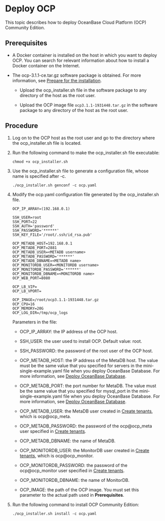 Deploy OCP 
===============================

This topic describes how to deploy OceanBase Cloud Platform (OCP) Community Edition. 

Prerequisites 
----------------------------------

* A Docker container is installed on the host in which you want to deploy OCP. You can search for relevant information about how to install a Docker container on the Internet.

  




<!-- -->

* The ocp-3.1.1-ce.tar.gz software package is obtained. For more information, see [Prepare for the installation](../2.deployment-guide/4.installation-preparation.md). 

  * Upload the ocp_installer.sh file in the software package to any directory of the host as the root user.

    
  
  * Upload the OCP image file `ocp3.1.1-1931448.tar.gz` in the software package to any directory of the host as the root user.

    
  

  




Procedure 
------------------------------

1. Log on to the OCP host as the root user and go to the directory where the ocp_installer.sh file is located.

   

2. Run the following command to make the ocp_installer.sh file executable: 

   ```shell
   chmod +x ocp_installer.sh
   ```

   

3. Use the ocp_installer.sh file to generate a configuration file, whose name is specified after -c. 

   ```shell
   ./ocp_installer.sh genconf -c ocp.yaml
   ```

   

4. Modify the ocp.yaml configuration file generated by the ocp_installer.sh file. 

   ```shell
   OCP_IP_ARRAY=(192.168.0.1)
   
   SSH_USER=root
   SSH_PORT=22
   SSH_AUTH='password'
   SSH_PASSWORD='******'
   SSH_KEY_FILE='/root/.ssh/id_rsa.pub'
   
   OCP_METADB_HOST=192.168.0.1
   OCP_METADB_PORT=2881
   OCP_METADB_USER=<METADB username>
   OCP_METADB_PASSWORD='******'
   OCP_METADB_DBNAME=<METADB name>
   OCP_MONITORDB_USER=<MONITORDB username>
   OCP_MONITORDB_PASSWORD='******'
   OCP_MONITORDB_DBNAME=<MONITORDB name>
   OCP_WEB_PORT=8080
   
   OCP_LB_VIP=
   OCP_LB_VPORT=
   
   OCP_IMAGE=/root/ocp3.1.1-1931448.tar.gz
   OCP_CPU=16
   OCP_MEMORY=20G
   OCP_LOG_DIR=/tmp/ocp_logs
   ```

   

   Parameters in the file:
   * OCP_IP_ARRAY: the IP address of the OCP host.

     
   
   * SSH_USER: the user used to install OCP. Default value: root.

     
   
   * SSH_PASSWORD: the password of the root user of the OCP host.

     
   
   * OCP_METADB_HOST: the IP address of the MetaDB host. The value must be the same value that you specified for servers in the mini-single-example.yaml file when you deploy OceanBase Database. For more information, see [Deploy OceanBase Database](5.prepare-metadb-and-monitordb/2.deploy-the-oceanbase-database.md).

     
   
   * OCP_METADB_PORT: the port number for MetaDB. The value must be the same value that you specified for mysql_port in the mini-single-example.yaml file when you deploy OceanBase Database. For more information, see [Deploy OceanBase Database](5.prepare-metadb-and-monitordb/2.deploy-the-oceanbase-database.md).

     
   
   * OCP_METADB_USER: the MetaDB user created in [Create tenants](5.prepare-metadb-and-monitordb/3.deploy-create-a-tenant.md), which is ocp@ocp_meta.

     
   
   * OCP_METADB_PASSWORD: the password of the ocp@ocp_meta user specified in [Create tenants](5.prepare-metadb-and-monitordb/3.deploy-create-a-tenant.md).

     
   
   * OCP_METADB_DBNAME: the name of MetaDB.

     
   
   * OCP_MONITORDB_USER: the MonitorDB user created in [Create tenants](5.prepare-metadb-and-monitordb/3.deploy-create-a-tenant.md), which is ocp@ocp_monitor.

     
   
   * OCP_MONITORDB_PASSWORD: the password of the ocp@ocp_monitor user specified in [Create tenants](5.prepare-metadb-and-monitordb/3.deploy-create-a-tenant.md).

     
   
   * OCP_MONITORDB_DBNAME: the name of MonitorDB.

     
   
   * OCP_IMAGE: the path of the OCP image. You must set this parameter to the actual path used in **Prerequisites**.

     
   

   

5. Run the following command to install OCP Community Edition: 

   ```shell
   ./ocp_installer.sh install -c ocp.yaml
   ```

   



